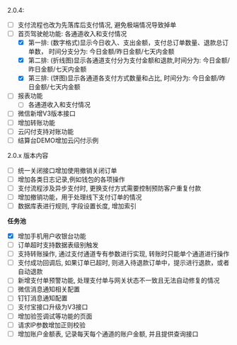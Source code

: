 2.0.4: 
- [ ] 支付流程也改为先落库后支付情况, 避免极端情况导致掉单
- [ ] 首页驾驶舱功能: 各通道收入和支付情况
  - [x] 第一排: (数字格式)显示今日收入、支出金额，支付总订单数量、退款总订单数， 时间分支分为: 今日金额/昨日金额/七天内金额
  - [x] 第二排: (折线图)显示各通道支付分为支付金额和退款,时间分为: 今日金额/昨日金额/七天内金额
  - [x] 第三排: (饼图)显示各通道各支付方式数量和占比, 时间分为: 今日金额/昨日金额/七天内金额
- [ ] 报表功能
  - [ ] 各通道收入和支付情况
- [ ] 微信新增V3版本接口
- [ ] 增加转账功能
- [ ] 云闪付支持对账功能
- [ ] 结算台DEMO增加云闪付示例

2.0.x 版本内容
- [ ] 统一关闭接口增加使用撤销关闭订单
- [ ] 增加各类日志记录,例如钱包的各项操作
- [ ] 支付流程涉及异步支付时, 更换支付方式需要控制预防客户重复付款
- [ ] 增加撤销功能，用于处理线下支付订单的情况
- [ ] 数据库表进行规则, 字段设置长度, 增加索引

**任务池**
- [x] 增加手机用户收银台功能
- [ ] 订单超时支持数据表级别触发
- [ ] 支持转账操作, 通过支付通道专有参数进行实现, 转账时只能单个通道进行操作
- [ ] 支付成功回调后, 如果订单已超时, 则进入待退款订单中，提示进行退款，或者自动退款
- [ ] 新增支付单预警功能, 处理支付单与网关状态不一致且无法自动修复的情况
- [ ] 微信消息通知相关配置
- [ ] 钉钉消息通知配置
- [ ] 支付宝接口升级为V3接口
- [ ] 增加验签调试等功能的页面
- [ ] 请求IP参数增加正则校验
- [ ] 增加账户金额表, 记录每天每个通道的账户金额, 并且提供查询接口
